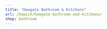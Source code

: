 ```yaml
---
title: "Howgate Bathroom & Kitchens"
url: /hawick/howgate-bathroom-and-kitchens/
shop: bathroom
---
```

